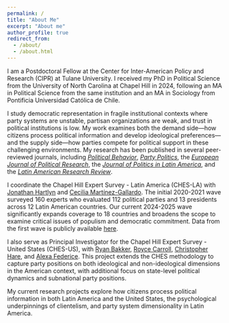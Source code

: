 ```yaml
---
permalink: /
title: "About Me"
excerpt: "About me"
author_profile: true
redirect_from: 
  - /about/
  - /about.html
---
```


I am a Postdoctoral Fellow at the Center for Inter-American Policy and Research (CIPR) at Tulane University. I received my PhD in Political Science from the University of North Carolina at Chapel Hill in 2024, following an MA in Political Science from the same institution and an MA in Sociology from Pontificia Universidad Católica de Chile.

I study democratic representation in fragile institutional contexts where party systems are unstable, partisan organizations are weak, and trust in political institutions is low. My work examines both the demand side—how citizens process political information and develop ideological preferences—and the supply side—how parties compete for political support in these challenging environments. My research has been published in several peer-reviewed journals, including [*Political Behavior*](https://doi.org/10.1007/s11109-025-10030-w), [*Party Politics*](https://journals.sagepub.com/doi/abs/10.1177/13540688221090604), the  [*European Journal of Political Research*](http://doi.org/10.1111/1475-6765.12638), the [*Journal of Politics in Latin America*](https://journals.sagepub.com/doi/full/10.1177/1866802X211069378), and the [*Latin American Research Review*](https://www.cambridge.org/core/journals/latin-american-research-review/article/ideological-preferences-and-evolution-of-the-religious-cleavage-in-chile-19982014/595F537E6D72FE5FE8D434D9D975172A).

I coordinate the Chapel Hill Expert Survey - Latin America (CHES-LA) with [Jonathan Hartlyn](https://hartlyn.web.unc.edu/) and [Cecilia Martínez-Gallardo](https://ceciliamg.web.unc.edu/). The initial 2020-2021 wave surveyed 160 experts who evaluated 112 political parties and 13 presidents across 12 Latin American countries. Our current 2024-2025 wave significantly expands coverage to 18 countries and broadens the scope to examine critical issues of populism and democratic commitment. Data from the first wave is publicly available [here](https://www.chesdata.eu/chesla).

I also serve as Principal Investigator for the Chapel Hill Expert Survey - United States (CHES-US), with [Ryan Bakker](https://scholar.google.com/citations?user=CKUa8eUAAAAJ&hl=en), [Royce Carroll](https://www.essex.ac.uk/people/CARRO40801/Royce-Carroll), [Christopher Hare](https://christopherdanielhare.github.io/about.html), and [Alexa Federice](https://ps.ucdavis.edu/people/alexa-federice). This project extends the CHES methodology to capture party positions on both ideological and non-ideological dimensions in the American context, with additional focus on state-level political dynamics and subnational party positions.

My current research projects explore how citizens process political information in both Latin America and the United States, the psychological underpinnings of clientelism, and party system dimensionality in Latin America. 